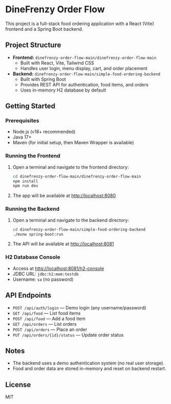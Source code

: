 # DineFrenzy Order Flow

This project is a full-stack food ordering application with a React (Vite) frontend and a Spring Boot backend.

## Project Structure

- **Frontend:** `dinefrenzy-order-flow-main/dinefrenzy-order-flow-main`
  - Built with React, Vite, Tailwind CSS
  - Handles user login, menu display, cart, and order placement
- **Backend:** `dinefrenzy-order-flow-main/simple-food-ordering-backend`
  - Built with Spring Boot
  - Provides REST API for authentication, food items, and orders
  - Uses in-memory H2 database by default

## Getting Started

### Prerequisites
- Node.js (v18+ recommended)
- Java 17+
- Maven (for initial setup, then Maven Wrapper is available)

### Running the Frontend
1. Open a terminal and navigate to the frontend directory:
   ```sh
   cd dinefrenzy-order-flow-main/dinefrenzy-order-flow-main
   npm install
   npm run dev
   ```
2. The app will be available at [http://localhost:8080](http://localhost:8080)

### Running the Backend
1. Open a terminal and navigate to the backend directory:
   ```sh
   cd dinefrenzy-order-flow-main/simple-food-ordering-backend
   ./mvnw spring-boot:run
   ```
2. The API will be available at [http://localhost:8081](http://localhost:8081)

### H2 Database Console
- Access at [http://localhost:8081/h2-console](http://localhost:8081/h2-console)
- JDBC URL: `jdbc:h2:mem:testdb`
- Username: `sa` (no password)

## API Endpoints

- `POST /api/auth/login` — Demo login (any username/password)
- `GET /api/food` — List food items
- `POST /api/food` — Add a food item
- `GET /api/orders` — List orders
- `POST /api/orders` — Place an order
- `PUT /api/orders/{id}/status` — Update order status

## Notes
- The backend uses a demo authentication system (no real user storage).
- Food and order data are stored in-memory and reset on backend restart.

## License
MIT
